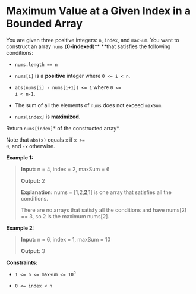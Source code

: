 # Maximum Value at a Given Index in a Bounded Array

You are given three positive integers:&nbsp;<code>n</code>, <code>index</code>, and <code>maxSum</code>. You want to construct an array <code>nums</code> (**0-indexed**)** **that satisfies the following conditions:

- <code>nums.length == n</code>

- <code>nums[i]</code> is a **positive** integer where <code>0 &lt;= i &lt; n</code>.

- <code>abs(nums[i] - nums[i+1]) &lt;= 1</code> where <code>0 &lt;= i &lt; n-1</code>.

- The sum of all the elements of <code>nums</code> does not exceed <code>maxSum</code>.

- <code>nums[index]</code> is **maximized**.

Return <code>nums[index]</code>* of the constructed array*.

Note that <code>abs(x)</code> equals <code>x</code> if <code>x &gt;= 0</code>, and <code>-x</code> otherwise.


**Example 1:**
>
> **Input:** n = 4, index = 2,  maxSum = 6
>
> **Output:** 2
>
> **Explanation:** nums = [1,2,<u>**2**</u>,1] is one array that satisfies all the conditions.
>
> There are no arrays that satisfy all the conditions and have nums[2] == 3, so 2 is the maximum nums[2].

**Example 2:**
>
> **Input:** n = 6, index = 1,  maxSum = 10
>
> **Output:** 3


**Constraints:**

- <code>1 &lt;= n &lt;= maxSum &lt;= 10<sup>9</sup></code>

- <code>0 &lt;= index &lt; n</code>
